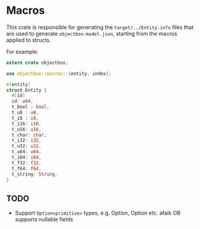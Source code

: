 # Macros

This crate is responsible for generating the `target/../Entity.info` files that are used to generate `objectbox-model.json`,
starting from the macros applied to structs.


For example:

```rust
extern crate objectbox;

use objectbox::macros::{entity, index};

#[entity]
struct Entity {
  #[id]
  id: u64,
  t_bool : bool,
  t_u8 : u8,
  t_i8 : i8,
  t_i16: i16,
  t_u16: u16,
  t_char: char,
  t_i32: i32,
  t_u32: u32,
  t_u64: u64,
  t_i64: i64,
  t_f32: f32,
  t_f64: f64,
  t_string: String,
}
```

## TODO
* Support `Option<primitive>` types, e.g. Option<u32>, Option<String> etc.
  afaik OB supports nullable fields
